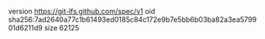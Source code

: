 version https://git-lfs.github.com/spec/v1
oid sha256:7ad2640a77c1b61493ed0185c84c172e9b7e5bb6b03ba82a3ea579901d6211d9
size 62125
